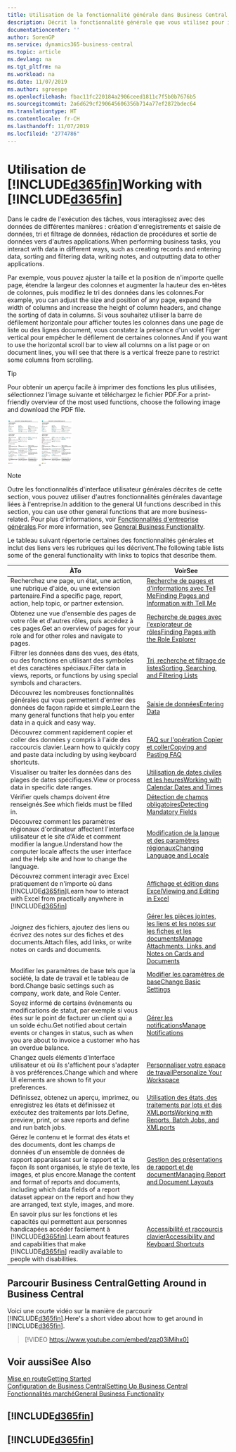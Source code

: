 ```yaml
---
title: Utilisation de la fonctionnalité générale dans Business Central | Microsoft Docs
description: Décrit la fonctionnalité générale que vous utilisez pour interagir avec des données dans Business Central, par exemple entrer les valeurs, trier les données, et modifier les vues.
documentationcenter: ''
author: SorenGP
ms.service: dynamics365-business-central
ms.topic: article
ms.devlang: na
ms.tgt_pltfrm: na
ms.workload: na
ms.date: 11/07/2019
ms.author: sgroespe
ms.openlocfilehash: fbac11fc220184a2906ceed1811c7f5b0b7676b5
ms.sourcegitcommit: 2a6d629cf290645606356b714a77ef2872bdec64
ms.translationtype: HT
ms.contentlocale: fr-CH
ms.lasthandoff: 11/07/2019
ms.locfileid: "2774786"
---
```

# <a name="working-with-included365finincludesd365fin_mdmd"></a><span data-ttu-id="84561-103">Utilisation de [!INCLUDE[d365fin](includes/d365fin_md.md)]</span><span class="sxs-lookup"><span data-stu-id="84561-103">Working with [!INCLUDE[d365fin](includes/d365fin_md.md)]</span></span>
<span data-ttu-id="84561-104">Dans le cadre de l'exécution des tâches, vous interagissez avec des données de différentes manières : création d'enregistrements et saisie de données, tri et filtrage de données, rédaction de procédures et sortie de données vers d'autres applications.</span><span class="sxs-lookup"><span data-stu-id="84561-104">When performing business tasks, you interact with data in different ways, such as creating records and entering data, sorting and filtering data, writing notes, and outputting data to other applications.</span></span>

<span data-ttu-id="84561-105">Par exemple, vous pouvez ajuster la taille et la position de n'importe quelle page, étendre la largeur des colonnes et augmenter la hauteur des en-têtes de colonnes, puis modifiez le tri des données dans les colonnes.</span><span class="sxs-lookup"><span data-stu-id="84561-105">For example, you can adjust the size and position of any page, expand the width of columns and increase the height of column headers, and change the sorting of data in columns.</span></span> <span data-ttu-id="84561-106">Si vous souhaitez utiliser la barre de défilement horizontale pour afficher toutes les colonnes dans une page de liste ou des lignes document, vous constatez la présence d'un volet Figer vertical pour empêcher le défilement de certaines colonnes.</span><span class="sxs-lookup"><span data-stu-id="84561-106">And if you want to use the horizontal scroll bar to view all columns on a list page or on document lines, you will see that there is a vertical freeze pane to restrict some columns from scrolling.</span></span>

> [!TIP]
> <span data-ttu-id="84561-107">Pour obtenir un aperçu facile à imprimer des fonctions les plus utilisées, sélectionnez l'image suivante et téléchargez le fichier PDF.</span><span class="sxs-lookup"><span data-stu-id="84561-107">For a print-friendly overview of the most used functions, choose the following image and download the PDF file.</span></span>
>
> <span data-ttu-id="84561-108">[ ![](media/cheat_sheet_inline.png) ](media/cheat_sheet.pdf)</span><span class="sxs-lookup"><span data-stu-id="84561-108">[ ![](media/cheat_sheet_inline.png) ](media/cheat_sheet.pdf)</span></span>

> [!NOTE]
> <span data-ttu-id="84561-109">Outre les fonctionnalités d'interface utilisateur générales décrites de cette section, vous pouvez utiliser d'autres fonctionnalités générales davantage liées à l'entreprise.</span><span class="sxs-lookup"><span data-stu-id="84561-109">In addition to the general UI functions described in this section, you can use other general functions that are more business-related.</span></span> <span data-ttu-id="84561-110">Pour plus d'informations, voir [Fonctionnalités d'entreprise générales](ui-across-business-areas.md).</span><span class="sxs-lookup"><span data-stu-id="84561-110">For more information, see [General Business Functionality](ui-across-business-areas.md).</span></span>

<span data-ttu-id="84561-111">Le tableau suivant répertorie certaines des fonctionnalités générales et inclut des liens vers les rubriques qui les décrivent.</span><span class="sxs-lookup"><span data-stu-id="84561-111">The following table lists some of the general functionality with links to topics that describe them.</span></span>

| <span data-ttu-id="84561-112">À</span><span class="sxs-lookup"><span data-stu-id="84561-112">To</span></span> | <span data-ttu-id="84561-113">Voir</span><span class="sxs-lookup"><span data-stu-id="84561-113">See</span></span> |
| --- | --- |
|<span data-ttu-id="84561-114">Recherchez une page, un état, une action, une rubrique d'aide, ou une extension partenaire.</span><span class="sxs-lookup"><span data-stu-id="84561-114">Find a specific page, report, action, help topic, or partner extension.</span></span> |[<span data-ttu-id="84561-115">Recherche de pages et d'informations avec Tell Me</span><span class="sxs-lookup"><span data-stu-id="84561-115">Finding Pages and Information with Tell Me</span></span>](ui-search.md) |
|<span data-ttu-id="84561-116">Obtenez une vue d'ensemble des pages de votre rôle et d'autres rôles, puis accédez à ces pages.</span><span class="sxs-lookup"><span data-stu-id="84561-116">Get an overview of pages for your role and for other roles and navigate to pages.</span></span>|[<span data-ttu-id="84561-117">Recherche de pages avec l'explorateur de rôles</span><span class="sxs-lookup"><span data-stu-id="84561-117">Finding Pages with the Role Explorer</span></span>](ui-role-explorer.md)|
| <span data-ttu-id="84561-118">Filtrer les données dans des vues, des états, ou des fonctions en utilisant des symboles et des caractères spéciaux.</span><span class="sxs-lookup"><span data-stu-id="84561-118">Filter data in views, reports, or functions by using special symbols and characters.</span></span> |[<span data-ttu-id="84561-119">Tri, recherche et filtrage de listes</span><span class="sxs-lookup"><span data-stu-id="84561-119">Sorting, Searching, and Filtering Lists</span></span>](ui-enter-criteria-filters.md) |
|<span data-ttu-id="84561-120">Découvrez les nombreuses fonctionnalités générales qui vous permettent d'entrer des données de façon rapide et simple.</span><span class="sxs-lookup"><span data-stu-id="84561-120">Learn the many general functions that help you enter data in a quick and easy way.</span></span>|[<span data-ttu-id="84561-121">Saisie de données</span><span class="sxs-lookup"><span data-stu-id="84561-121">Entering Data</span></span>](ui-enter-data.md)|
|<span data-ttu-id="84561-122">Découvrez comment rapidement copier et coller des données y compris à l'aide des raccourcis clavier.</span><span class="sxs-lookup"><span data-stu-id="84561-122">Learn how to quickly copy and paste data including by using keyboard shortcuts.</span></span>|[<span data-ttu-id="84561-123">FAQ sur l'opération Copier et coller</span><span class="sxs-lookup"><span data-stu-id="84561-123">Copying and Pasting FAQ</span></span>](ui-copy-paste.md)|
| <span data-ttu-id="84561-124">Visualiser ou traiter les données dans des plages de dates spécifiques.</span><span class="sxs-lookup"><span data-stu-id="84561-124">View or process data in specific date ranges.</span></span> |[<span data-ttu-id="84561-125">Utilisation de dates civiles et les heures</span><span class="sxs-lookup"><span data-stu-id="84561-125">Working with Calendar Dates and Times</span></span>](ui-enter-date-ranges.md) |
| <span data-ttu-id="84561-126">Vérifier quels champs doivent être renseignés.</span><span class="sxs-lookup"><span data-stu-id="84561-126">See which fields must be filled in.</span></span> |[<span data-ttu-id="84561-127">Détection de champs obligatoires</span><span class="sxs-lookup"><span data-stu-id="84561-127">Detecting Mandatory Fields</span></span>](ui-mandatory-fields.md) |
|<span data-ttu-id="84561-128">Découvrez comment les paramètres régionaux d'ordinateur affectent l'interface utilisateur et le site d'Aide et comment modifier la langue.</span><span class="sxs-lookup"><span data-stu-id="84561-128">Understand how the computer locale affects the user interface and the Help site and how to change the language.</span></span>|[<span data-ttu-id="84561-129">Modification de la langue et des paramètres régionaux</span><span class="sxs-lookup"><span data-stu-id="84561-129">Changing Language and Locale</span></span>](about-locale-language.md)|
|<span data-ttu-id="84561-130">Découvrez comment interagir avec Excel pratiquement de n'importe où dans [!INCLUDE[d365fin](includes/d365fin_md.md)]</span><span class="sxs-lookup"><span data-stu-id="84561-130">Learn how to interact with Excel from practically anywhere in [!INCLUDE[d365fin](includes/d365fin_md.md)]</span></span>|[<span data-ttu-id="84561-131">Affichage et édition dans Excel</span><span class="sxs-lookup"><span data-stu-id="84561-131">Viewing and Editing in Excel</span></span>](across-work-with-excel.md)|
|<span data-ttu-id="84561-132">Joignez des fichiers, ajoutez des liens ou écrivez des notes sur des fiches et des documents.</span><span class="sxs-lookup"><span data-stu-id="84561-132">Attach files, add links, or write notes on cards and documents.</span></span>|[<span data-ttu-id="84561-133">Gérer les pièces jointes, les liens et les notes sur les fiches et les documents</span><span class="sxs-lookup"><span data-stu-id="84561-133">Manage Attachments, Links, and Notes on Cards and Documents</span></span>](ui-how-add-link-to-record.md)|
| <span data-ttu-id="84561-134">Modifier les paramètres de base tels que la société, la date de travail et le tableau de bord.</span><span class="sxs-lookup"><span data-stu-id="84561-134">Change basic settings such as company, work date, and Role Center.</span></span> |[<span data-ttu-id="84561-135">Modifier les paramètres de base</span><span class="sxs-lookup"><span data-stu-id="84561-135">Change Basic Settings</span></span>](ui-change-basic-settings.md) |
|<span data-ttu-id="84561-136">Soyez informé de certains événements ou modifications de statut, par exemple si vous êtes sur le point de facturer un client qui a un solde échu.</span><span class="sxs-lookup"><span data-stu-id="84561-136">Get notified about certain events or changes in status, such as when you are about to invoice a customer who has an overdue balance.</span></span>|[<span data-ttu-id="84561-137">Gérer les notifications</span><span class="sxs-lookup"><span data-stu-id="84561-137">Manage Notifications</span></span>](ui-smart-notifications.md)|
| <span data-ttu-id="84561-138">Changez quels éléments d'interface utilisateur et où ils s'affichent pour s'adapter à vos préférences.</span><span class="sxs-lookup"><span data-stu-id="84561-138">Change which and where UI elements are shown to fit your preferences.</span></span>|[<span data-ttu-id="84561-139">Personnaliser votre espace de travail</span><span class="sxs-lookup"><span data-stu-id="84561-139">Personalize Your Workspace</span></span>](ui-personalization-user.md) |
|<span data-ttu-id="84561-140">Définissez, obtenez un aperçu, imprimez, ou enregistrez les états et définissez et exécutez des traitements par lots.</span><span class="sxs-lookup"><span data-stu-id="84561-140">Define, preview, print, or save reports and define and run batch jobs.</span></span>|[<span data-ttu-id="84561-141">Utilisation des états, des traitements par lots et des XMLports</span><span class="sxs-lookup"><span data-stu-id="84561-141">Working with Reports, Batch Jobs, and XMLports</span></span>](ui-work-report.md)|
| <span data-ttu-id="84561-142">Gérez le contenu et le format des états et des documents, dont les champs de données d'un ensemble de données de rapport apparaissant sur le rapport et la façon ils sont organisés, le style de texte, les images, et plus encore.</span><span class="sxs-lookup"><span data-stu-id="84561-142">Manage the content and format of reports and documents, including which data fields of a report dataset appear on the report and how they are arranged, text style, images, and more.</span></span>|[<span data-ttu-id="84561-143">Gestion des présentations de rapport et de document</span><span class="sxs-lookup"><span data-stu-id="84561-143">Managing Report and Document Layouts</span></span>](ui-manage-report-layouts.md) |
|<span data-ttu-id="84561-144">En savoir plus sur les fonctions et les capacités qui permettent aux personnes handicapées accéder facilement à [!INCLUDE[d365fin](includes/d365fin_md.md)].</span><span class="sxs-lookup"><span data-stu-id="84561-144">Learn about features and capabilities that make [!INCLUDE[d365fin](includes/d365fin_md.md)] readily available to people with disabilities.</span></span>|[<span data-ttu-id="84561-145">Accessibilité et raccourcis clavier</span><span class="sxs-lookup"><span data-stu-id="84561-145">Accessibility and Keyboard Shortcuts</span></span>](ui-accessibility.md)|

## <a name="getting-around-in-business-central"></a><span data-ttu-id="84561-146">Parcourir Business Central</span><span class="sxs-lookup"><span data-stu-id="84561-146">Getting Around in Business Central</span></span>
<span data-ttu-id="84561-147">Voici une courte vidéo sur la manière de parcourir [!INCLUDE[d365fin](includes/d365fin_md.md)].</span><span class="sxs-lookup"><span data-stu-id="84561-147">Here's a short video about how to get around in [!INCLUDE[d365fin](includes/d365fin_md.md)].</span></span>

> [!VIDEO https://www.youtube.com/embed/zqz03iMihx0]

## <a name="see-also"></a><span data-ttu-id="84561-148">Voir aussi</span><span class="sxs-lookup"><span data-stu-id="84561-148">See Also</span></span>
[<span data-ttu-id="84561-149">Mise en route</span><span class="sxs-lookup"><span data-stu-id="84561-149">Getting Started</span></span>](product-get-started.md)  
[<span data-ttu-id="84561-150">Configuration de Business Central</span><span class="sxs-lookup"><span data-stu-id="84561-150">Setting Up Business Central</span></span>](setup.md)  
[<span data-ttu-id="84561-151">Fonctionnalités marché</span><span class="sxs-lookup"><span data-stu-id="84561-151">General Business Functionality</span></span>](ui-across-business-areas.md)  

## [!INCLUDE[d365fin](includes/free_trial_md.md)]  
## [!INCLUDE[d365fin](includes/training_link_md.md)]
